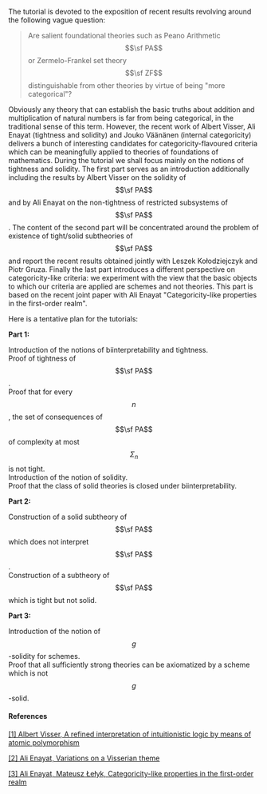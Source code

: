 The tutorial is devoted to the exposition of recent results revolving around the
following vague question:

> Are salient foundational theories such as Peano Arithmetic $$\sf PA$$ or
> Zermelo-Frankel set theory $$\sf ZF$$ distinguishable from other theories by
> virtue of being "more categorical"?

Obviously any theory that can establish the basic truths about addition and
multiplication of natural numbers is far from being categorical, in the
traditional sense of this term. However, the recent work of Albert Visser, Ali
Enayat (tightness and solidity) and Jouko Väänänen (internal categoricity)
delivers a bunch of interesting candidates for categoricity-flavoured criteria
which can be meaningfully applied to theories of foundations of mathematics.
During the tutorial we shall focus mainly on the notions of tightness and
solidity. The first part serves as an introduction additionally including the
results by Albert Visser on the solidity of $$\sf PA$$ and by Ali Enayat on the
non-tightness of restricted subsystems of $$\sf PA$$. The content of the second
part will be concentrated around the problem of existence of tight/solid
subtheories of $$\sf PA$$ and report the recent results obtained jointly with
Leszek Kołodziejczyk and Piotr Gruza. Finally the last part introduces a
different perspective on categoricity-like criteria: we experiment with the view
that the basic objects to which our criteria are applied are schemes and not
theories. This part is based on the recent joint paper with Ali Enayat
"Categoricity-like properties in the first-order realm".

Here is a tentative plan for the tutorials:

**Part 1:**

Introduction of the notions of biinterpretability and tightness.\
Proof of tightness of $$\sf PA$$.\
Proof that for every $$n$$, the set of consequences of $$\sf PA$$ of complexity at most $$\Sigma_n$$ is not tight.\
Introduction of the notion of solidity.\
Proof that the class of solid theories is closed under biinterpretability.

**Part 2:**

Construction of a solid subtheory of $$\sf PA$$ which does not interpret $$\sf PA$$.\
Construction of a subtheory of $$\sf PA$$ which is tight but not solid.

**Part 3:**

Introduction of the notion of $$g$$-solidity for schemes.\
Proof that all sufficiently strong theories can be axiomatized by a scheme which is not $$g$$-solid.

#### References


<a name="AVisser2004" href="https://dspace.library.uu.nl/bitstream/1874/26909/1/preprint228.pdf">[1]
Albert Visser, A refined interpretation of intuitionistic logic by means of atomic polymorphism</a>

<a name="AEnayat" href="https://arxiv.org/abs/1702.07093">[2] Ali Enayat, Variations on a Visserian theme</a>

<a name="AEnayatMLelyk" href="www.researchgate.net/publication/377931753_Categoricity-like_properties_in_the_first-order_realm">[3]
Ali Enayat, Mateusz Łełyk, Categoricity-like properties in the first-order realm</a>
